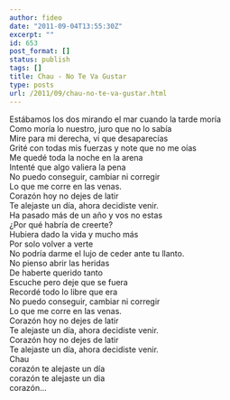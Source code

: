 ```yaml
---
author: fideo
date: "2011-09-04T13:55:30Z"
excerpt: ""
id: 653
post_format: []
status: publish
tags: []
title: Chau - No Te Va Gustar
type: posts
url: /2011/09/chau-no-te-va-gustar.html
---
```

<font style="position: absolute;overflow: hidden;height: 0;width: 0">[свети мина](http://ikoni.eu/ikoni)</font>Estábamos los dos mirando el mar cuando la tarde moría  
Como moría lo nuestro, juro que no lo sabía  
Mire para mi derecha, vi que desaparecías  
Grité con todas mis fuerzas y note que no me oías  
Me quedé toda la noche en la arena  
Intenté que algo valiera la pena  
No puedo conseguir, cambiar ni corregir  
Lo que me corre en las venas.  
Corazón hoy no dejes de latir  
Te alejaste un día, ahora decidiste venir.  
Ha pasado más de un año y vos no estas  
¿Por qué habría de creerte?  
Hubiera dado la vida y mucho más  
Por solo volver a verte  
No podría darme el lujo de ceder ante tu llanto.  
No pienso abrir las heridas  
De haberte querido tanto  
Escuche pero deje que se fuera  
Recordé todo lo libre que era  
No puedo conseguir, cambiar ni corregir  
Lo que me corre en las venas.  
Corazón hoy no dejes de latir  
Te alejaste un día, ahora decidiste venir.  
Corazón hoy no dejes de latir  
Te alejaste un día, ahora decidiste venir.  
Chau  
corazón te alejaste un día  
corazón te alejaste un dia  
corazón…
